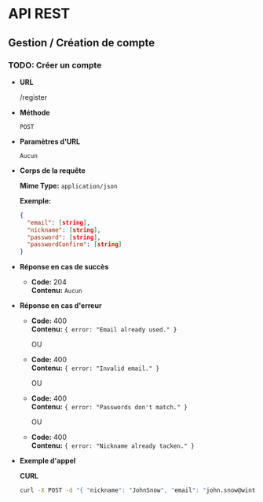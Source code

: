 # API REST

## Gestion / Création de compte

### TODO: Créer un compte

* **URL**

  /register

* **Méthode**

  `POST`

* **Paramètres d'URL**

  `Aucun`

* **Corps de la requête**

	**Mime Type:** `application/json`

  **Exemple:**
  
    ```json
    {
      "email": [string],
      "nickname": [string],
      "password": [string],
      "passwordConfirm": [string]
    }
    ```

* **Réponse en cas de succès**

  * **Code:** 204<br />
    **Contenu:** `Aucun`

* **Réponse en cas d'erreur**

  * **Code:** 400<br />
    **Contenu:** `{ error: "Email already used." }`

  	OU

  * **Code:** 400<br />
    **Contenu:** `{ error: "Invalid email." }`

 	OU

  * **Code:** 400<br />
    **Contenu:** `{ error: "Passwords don't match." }`
  
 	OU

  * **Code:** 400<br />
    **Contenu:** `{ error: "Nickname already tacken." }`

* **Exemple d'appel**

    **CURL**
    ```bash
    curl -X POST -d "{ "nickname": "JohnSnow", "email": "john.snow@winterfell.com", "password": "Winter is coming", "passwordConfirm": "Winter is coming" }" http://warp/register
    ```